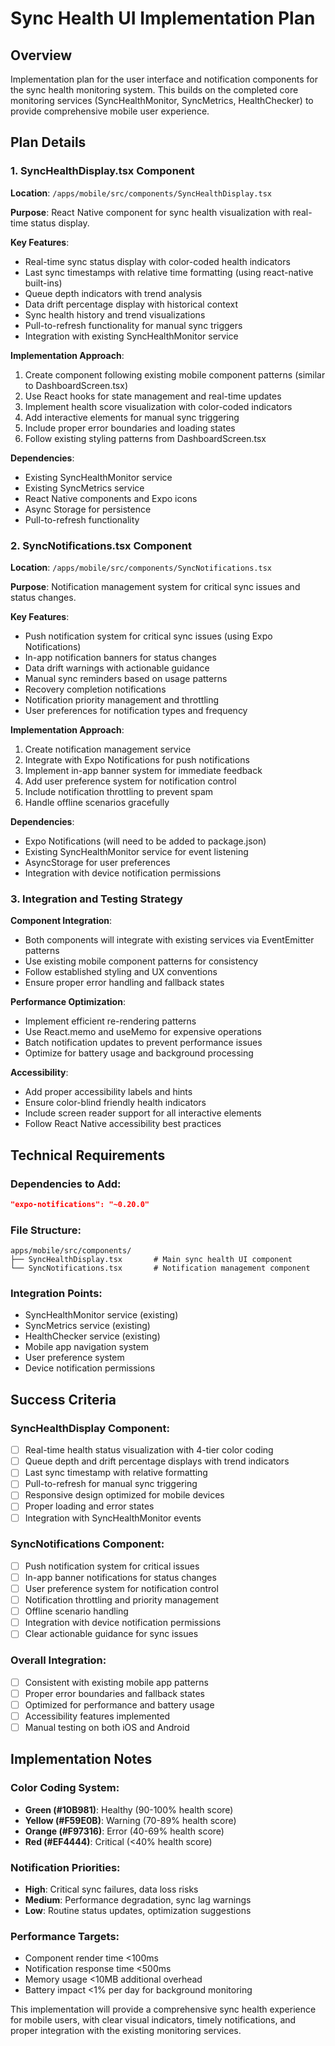 # Sync Health UI Implementation Plan

## Overview
Implementation plan for the user interface and notification components for the sync health monitoring system. This builds on the completed core monitoring services (SyncHealthMonitor, SyncMetrics, HealthChecker) to provide comprehensive mobile user experience.

## Plan Details

### 1. SyncHealthDisplay.tsx Component
**Location**: `/apps/mobile/src/components/SyncHealthDisplay.tsx`

**Purpose**: React Native component for sync health visualization with real-time status display.

**Key Features**:
- Real-time sync status display with color-coded health indicators
- Last sync timestamps with relative time formatting (using react-native built-ins)
- Queue depth indicators with trend analysis
- Data drift percentage display with historical context
- Sync health history and trend visualizations
- Pull-to-refresh functionality for manual sync triggers
- Integration with existing SyncHealthMonitor service

**Implementation Approach**:
1. Create component following existing mobile component patterns (similar to DashboardScreen.tsx)
2. Use React hooks for state management and real-time updates
3. Implement health score visualization with color-coded indicators
4. Add interactive elements for manual sync triggering
5. Include proper error boundaries and loading states
6. Follow existing styling patterns from DashboardScreen.tsx

**Dependencies**:
- Existing SyncHealthMonitor service
- Existing SyncMetrics service
- React Native components and Expo icons
- Async Storage for persistence
- Pull-to-refresh functionality

### 2. SyncNotifications.tsx Component  
**Location**: `/apps/mobile/src/components/SyncNotifications.tsx`

**Purpose**: Notification management system for critical sync issues and status changes.

**Key Features**:
- Push notification system for critical sync issues (using Expo Notifications)
- In-app notification banners for status changes
- Data drift warnings with actionable guidance
- Manual sync reminders based on usage patterns
- Recovery completion notifications
- Notification priority management and throttling
- User preferences for notification types and frequency

**Implementation Approach**:
1. Create notification management service
2. Integrate with Expo Notifications for push notifications
3. Implement in-app banner system for immediate feedback
4. Add user preference system for notification control
5. Include notification throttling to prevent spam
6. Handle offline scenarios gracefully

**Dependencies**:
- Expo Notifications (will need to be added to package.json)
- Existing SyncHealthMonitor service for event listening
- AsyncStorage for user preferences
- Integration with device notification permissions

### 3. Integration and Testing Strategy

**Component Integration**:
- Both components will integrate with existing services via EventEmitter patterns
- Use existing mobile component patterns for consistency
- Follow established styling and UX conventions
- Ensure proper error handling and fallback states

**Performance Optimization**:
- Implement efficient re-rendering patterns
- Use React.memo and useMemo for expensive operations
- Batch notification updates to prevent performance issues
- Optimize for battery usage and background processing

**Accessibility**:
- Add proper accessibility labels and hints
- Ensure color-blind friendly health indicators
- Include screen reader support for all interactive elements
- Follow React Native accessibility best practices

## Technical Requirements

### Dependencies to Add:
```json
"expo-notifications": "~0.20.0"
```

### File Structure:
```
apps/mobile/src/components/
├── SyncHealthDisplay.tsx       # Main sync health UI component
└── SyncNotifications.tsx       # Notification management component
```

### Integration Points:
- SyncHealthMonitor service (existing)
- SyncMetrics service (existing)  
- HealthChecker service (existing)
- Mobile app navigation system
- User preference system
- Device notification permissions

## Success Criteria

### SyncHealthDisplay Component:
- [ ] Real-time health status visualization with 4-tier color coding
- [ ] Queue depth and drift percentage displays with trend indicators
- [ ] Last sync timestamp with relative formatting
- [ ] Pull-to-refresh for manual sync triggering
- [ ] Responsive design optimized for mobile devices
- [ ] Proper loading and error states
- [ ] Integration with SyncHealthMonitor events

### SyncNotifications Component:
- [ ] Push notification system for critical issues
- [ ] In-app banner notifications for status changes
- [ ] User preference system for notification control
- [ ] Notification throttling and priority management
- [ ] Offline scenario handling
- [ ] Integration with device notification permissions
- [ ] Clear actionable guidance for sync issues

### Overall Integration:
- [ ] Consistent with existing mobile app patterns
- [ ] Proper error boundaries and fallback states
- [ ] Optimized for performance and battery usage
- [ ] Accessibility features implemented
- [ ] Manual testing on both iOS and Android

## Implementation Notes

### Color Coding System:
- **Green (#10B981)**: Healthy (90-100% health score)
- **Yellow (#F59E0B)**: Warning (70-89% health score)  
- **Orange (#F97316)**: Error (40-69% health score)
- **Red (#EF4444)**: Critical (<40% health score)

### Notification Priorities:
- **High**: Critical sync failures, data loss risks
- **Medium**: Performance degradation, sync lag warnings
- **Low**: Routine status updates, optimization suggestions

### Performance Targets:
- Component render time <100ms
- Notification response time <500ms
- Memory usage <10MB additional overhead
- Battery impact <1% per day for background monitoring

This implementation will provide a comprehensive sync health experience for mobile users, with clear visual indicators, timely notifications, and proper integration with the existing monitoring services.